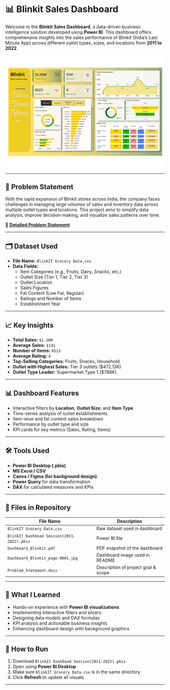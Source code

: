 # 📊 Blinkit Sales Dashboard

Welcome to the **Blinkit Sales Dashboard**, a data-driven business intelligence solution developed using **Power BI**. This dashboard offers comprehensive insights into the sales performance of Blinkit (India’s Last Minute App) across different outlet types, sizes, and locations from **2011 to 2022**.

![Dashboard Screenshot](Dashboard_Blinkit_page-0001.jpg)

---

## 🧩 Problem Statement

With the rapid expansion of Blinkit stores across India, the company faces challenges in managing large volumes of sales and inventory data across multiple outlet types and locations. This project aims to simplify data analysis, improve decision-making, and visualize sales patterns over time.

🔗 **[Detailed Problem Statement](Problem_Statement.docx)**

---

## 🗂️ Dataset Used

- **File Name:** `BlinkIT Grocery Data.csv`
- **Data Fields:**
  - Item Categories (e.g., Fruits, Dairy, Snacks, etc.)
  - Outlet Size (Tier 1, Tier 2, Tier 3)
  - Outlet Location
  - Sales Figures
  - Fat Content (Low Fat, Regular)
  - Ratings and Number of Items
  - Establishment Year

---

## 📈 Key Insights

- **Total Sales:** `$1.20M`
- **Average Sales:** `$141`
- **Number of Items:** `8523`
- **Average Rating:** `4`
- **Top-Selling Categories:** Fruits, Snacks, Household
- **Outlet with Highest Sales:** Tier 3 outlets ($472.13K)
- **Outlet Type Leader:** Supermarket Type 1 ($788K)

---

## 📊 Dashboard Features

- Interactive filters by **Location**, **Outlet Size**, and **Item Type**
- Time-series analysis of outlet establishments
- Item-wise and fat content sales breakdown
- Performance by outlet type and size
- KPI cards for key metrics (Sales, Rating, Items)

---

## 🛠️ Tools Used

- **Power BI Desktop (.pbix)**
- **MS Excel / CSV**
- **Canva / Figma (for background design)**
- **Power Query** for data transformation
- **DAX** for calculated measures and KPIs

---

## 📂 Files in Repository

| File Name                               | Description                          |
|----------------------------------------|--------------------------------------|
| `BlinkIT Grocery Data.csv`             | Raw dataset used in dashboard        |
| `BlinkIt Dashboad Session(2011-2022).pbix` | Power BI file                        |
| `Dashboard_Blinkit.pdf`                | PDF snapshot of the dashboard        |
| `Dashboard_Blinkit_page-0001.jpg`      | Dashboard image used in README       |
| `Problem_Statement.docx`               | Description of project goal & scope  |

---

## 🧠 What I Learned

- Hands-on experience with **Power BI visualizations**
- Implementing interactive filters and slicers
- Designing data models and DAX formulas
- KPI analysis and actionable business insights
- Enhancing dashboard design with background graphics

---

## 🚀 How to Run

1. Download `BlinkIt Dashboad Session(2011-2022).pbix`
2. Open using **Power BI Desktop**
3. Make sure `BlinkIT Grocery Data.csv` is in the same directory
4. Click **Refresh** to update all visuals

---

